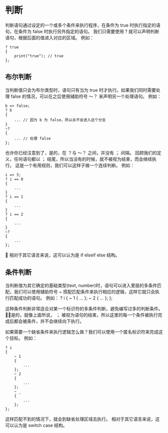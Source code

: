 # 判断
判断语句通过设定的一个或多个条件来执行程序，在条件为 true 时执行指定的语句，在条件为 false 时执行另外指定的语句。
我们只需要使用 ? 就可以声明判断语句，根据后面的值进入对应的区域。
例如：

    ? true
    {
        print("true"); // true
    };
## 布尔判断
当判断值只会为布尔类型时，语句只有当为 true 时才执行。如果我们同时需要处理 false 的情况，可以在之后使用辅助符号 ～？ 来声明另一个处理语句。
例如：

    b => false;
    ? b
    {
        ... // 因为 b 为 false，所以永不会进入这个分支 
    }
    ~?
    {
        ... // 处理 false
    };

也许你已经注意到了，是的，在 ？与 ～？ 之间，并没有 ； 间隔。
回顾我们的定义，任何语句都以 ； 结尾，所以当没有的时候，就不被视为结束，而会继续执行。
这是一个有用规则，我们可以这样子做一个连续判断。
例如：

    i => 3;
    ? i == 0
    {
        ...
    }
    ? i == 1
    {
        ...
    }
    ? i == 2
    {
        ...
    }
    ~? 
    {
        ...
    };

相对于其它语言来说，这可以认为是 if elseif else 结构。
## 条件判断
当判断值为其它确定的基础类型(text, number)时，语句可以进入里层的多条件匹配，我们可以使用辅助符号 ~ 搭配匹配条件来执行相应的逻辑，这样它就只会执行匹配成功的语句。
例如：
    ? i
    {
        ~ 1
        {
            ...
        };
        ~ 2
        {
            ...
        };
    };

这种条件判断非常适合对某一个标识符的多条件判断，避免编写过多的判断条件。
是的，就像上面所说， ； 被视为语句的结束，所以这里的每一个条件被执行完成后都会被条件，并不会继续向下执行。

如果需要一个缺省条件来执行逻辑怎么做？我们可以使用一个匿名标识符来完成这个目标。
例如：

    ? i
    {
        ~ 1
        {
            ...
        };
        ~ 2
        {
            ...
        };
        ~ _
        {
            ...
        };
    };

这样匹配不到的情况下，就会到缺省处理区域去执行。
相对于其它语言来说，这可以认为是 switch case 结构。
